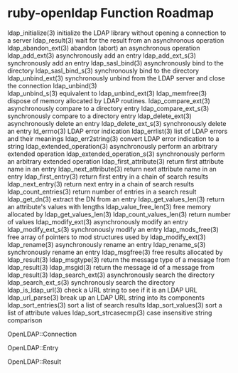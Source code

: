 # ruby-openldap Function Roadmap


ldap_initialize(3)  			initialize the LDAP library without opening a connection to a server
ldap_result(3)      			wait for the result from an asynchronous operation
ldap_abandon_ext(3) 			abandon (abort) an asynchronous operation
ldap_add_ext(3)     			asynchronously add an entry
ldap_add_ext_s(3)   			synchronously add an entry
ldap_sasl_bind(3)   			asynchronously bind to the directory
ldap_sasl_bind_s(3) 			synchronously bind to the directory
ldap_unbind_ext(3)  			synchronously unbind from the LDAP server and close the connection
    ldap_unbind(3)          		
ldap_unbind_s(3)				equivalent to ldap_unbind_ext(3)
ldap_memfree(3)     			dispose of memory allocated by LDAP routines.
ldap_compare_ext(3) 			asynchronously compare to a directory entry
ldap_compare_ext_s(3)			synchronously compare to a directory entry
ldap_delete_ext(3)  			asynchronously delete an entry
ldap_delete_ext_s(3)			synchronously delete an entry
ld_errno(3)         			LDAP error indication
ldap_errlist(3)     			list of LDAP errors and their meanings
ldap_err2string(3)  			convert LDAP error indication to a string
ldap_extended_operation(3)		asynchronously perform an arbitrary extended operation
ldap_extended_operation_s(3)	synchronously perform an arbitrary extended operation
ldap_first_attribute(3)			return first attribute name in an entry
ldap_next_attribute(3)			return next attribute name in an entry
ldap_first_entry(3) 			return first entry in a chain of search results
ldap_next_entry(3)  			return next entry in a chain of search results
ldap_count_entries(3)			return number of entries in a search result
ldap_get_dn(3)      			extract the DN from an entry
ldap_get_values_len(3)			return an attribute's values with lengths
ldap_value_free_len(3)			free memory allocated by ldap_get_values_len(3)
ldap_count_values_len(3)		return number of values
ldap_modify_ext(3)  			asynchronously modify an entry
ldap_modify_ext_s(3)			synchronously modify an entry
ldap_mods_free(3)   			free array of pointers to mod structures used by ldap_modify_ext(3)
ldap_rename(3)      			asynchronously rename an entry
ldap_rename_s(3)    			synchronously rename an entry
ldap_msgfree(3)     			free results allocated by ldap_result(3)
ldap_msgtype(3)     			return the message type of a message from ldap_result(3)
ldap_msgid(3)       			return the message id of a message from ldap_result(3)
ldap_search_ext(3)  			asynchronously search the directory
ldap_search_ext_s(3)			synchronously search the directory
ldap_is_ldap_url(3) 			check a URL string to see if it is an LDAP URL
ldap_url_parse(3)   			break up an LDAP URL string into its components
ldap_sort_entries(3)			sort a list of search results
ldap_sort_values(3) 			sort a list of attribute values
ldap_sort_strcasecmp(3)			case insensitive string comparison


OpenLDAP::Connection

OpenLDAP::Entry

OpenLDAP::Result

